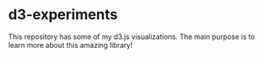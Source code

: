 # d3-experiments
This repository has some of my d3.js visualizations. The main purpose is to learn more about this amazing library!
